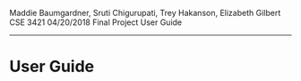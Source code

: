 Maddie Baumgardner, Sruti Chigurupati, Trey Hakanson, Elizabeth Gilbert
CSE 3421
04/20/2018
Final Project User Guide

---

# User Guide
